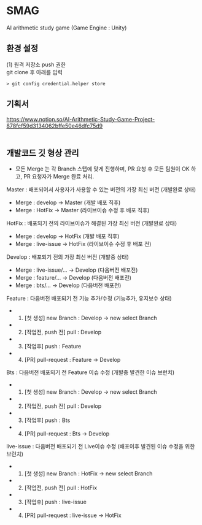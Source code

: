 # SMAG
AI arithmetic study game
(Game Engine : Unity)


## 환경 설정
(1) 원격 저장소 push 권한 <br>
git clone 후 아래를 입력
```
> git config credential.helper store
```


## 기획서
https://www.notion.so/AI-Arithmetic-Study-Game-Project-878fcf59d3134062bffe50e46dfc75d9
<br><br>


## 개발코드 깃 형상 관리
- 모든 Merge 는 각 Branch 스텝에 맞게 진행하며, PR 요청 후 모든 팀원이 OK 하고, PR 요청자가 Merge 완료 처리.

Master : 배포되어서 사용자가 사용할 수 있는 버전의 가장 최신 버전 (개발완료 상태)
- Merge : develop -> Master (개발 배포 직후)
- Merge : HotFix -> Master (라이브이슈 수정 후 배포 직후)

HotFix : 배포되기 전의 라이브이슈가 해결된 가장 최신 버전 (개발완료 상태)
- Merge : develop -> HotFix (개발 배포 직후)
- Merge : live-issue -> HotFix (라이브이슈 수정 후 배포 전)

Develop : 배포되기 전의 가장 최신 버전 (개발중 상태)
- Merge : live-issue/... -> Develop (다음버전 배포전)
- Merge : feature/... -> Develop (다음버전 배포전)
- Merge : bts/... -> Develop (다음버전 배포전)


Feature : 다음버전 배포되기 전 기능 추가/수정 (기능추가, 유지보수 상태)
- 1. [첫 생성] new Branch : Develop -> new select Branch
- 2. [작업전, push 전] pull : Develop
- 3. [작업후] push : Feature
- 4. [PR] pull-request : Feature -> Develop

Bts : 다음버전 배포되기 전 Feature 이슈 수정 (개발중 발견한 이슈 브런치)
- 1. [첫 생성] new Branch : Develop -> new select Branch
- 2. [작업전, push 전] pull : Develop
- 3. [작업후] push : Bts
- 4. [PR] pull-request : Bts -> Develop

live-issue : 다음버전 배포되기 전 Live이슈 수정 (배포이후 발견된 이슈 수정을 위한 브런치)
- 1. [첫 생성] new Branch : HotFix -> new select Branch
- 2. [작업전, push 전] pull : HotFix
- 3. [작업후] push : live-issue
- 4. [PR] pull-request : live-issue -> HotFix
